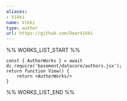 ```yaml
---
aliases:
- Vikki
name: Vikki
type: author
url: https://github.com/DearVikki
---
```



%% WORKS_LIST_START %%

```datacorejsx
const { AuthorWorks } = await dc.require('basement/datacore/authors.jsx');
return function View() {
    return <AuthorWorks/>
}
```
%% WORKS_LIST_END %%